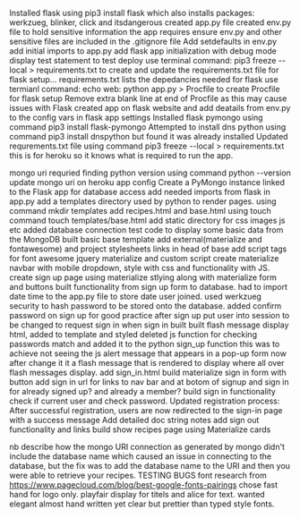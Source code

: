 Installed flask using pip3 install flask which also installs packages: werkzueg, blinker, click and itsdangerous 
created app.py file 
created env.py file to hold sensitive information the app requires 
ensure env.py and other sensitive files are included in the .gitignore file 
Add setdefaults in env.py 
add initial imports to app.py 
add flask app initialization with debug mode display test statement to test deploy 
use terminal command: pip3 freeze --local > requirements.txt to create and update the requirements.txt file for flask setup... requirements.txt lists the depedancies needed for flask
 use termianl command: echo web: python app.py > Procfile to create Procfile for flask setup 
 Remove extra blank line at end of Procfile as this may cause issues with Flask 
 created app on flask website and add deatails from env.py to the config vars in flask app settings
 Installed flask pymongo using command pip3 install flask-pymongo
Attempted to install dns python using command pip3 install dnspython but found it was already installed
Updated requrements.txt file using command  pip3 freeze --local > requirements.txt this is for heroku so it knows what is required to run the app.

mongo uri requried finding python version using command python --version 
update mongo uri on heroku app config
Create a PyMongo instance linked to the Flask app for database access
add needed imports from flask in app.py 
add a templates directory used by python to render pages. using command mkdir templates
add recipes.html and base.html using touch command  touch templates/base.html
add static directory for css images js etc
added database connection test code to display some basic data from the MongoDB
built basic base template
add external(materialize and fontawesome) and project stylesheets links in head of base 
add script tags for font awesome jquery materialize and custom script
create materialize navbar with mobile dropdown, style with css and functionality with JS. 
create sign up page using materialize stlying along with materialize form and buttons
built functionality from sign up form to database. had to import date time to the app.py file to store date user joined.
used werkzueg security to hash password to be stored onto the database.
added confirm password on sign up for good practice 
after sign up put user into session to be changed to request sign in when sign in built
built flash message display html, added to template and styled
deleted js function for checking passwords match and added it to the python sign_up function this was to achieve not seeing  the js alert message that appears in a pop-up form now after change it it a flash message that is rendered to display where all over flash messages display.
add sign_in.html build materialize sign in form with button
add sign in url for links to nav bar and at botom of signup and sign in for already signed up? and already a member?
build sign in functionality check if current user and check password.
Updated registration process: After successful registration, users are now redirected to the sign-in page with a success message
Add detailed doc string notes
add sign out functionality and links
build show recipes page using Materialize cards


nb
describe how the mongo URI connection as generated by mongo didn't include the database name which caused an issue in connecting to the database, but the fix was to add the database name to the URI and then you were able to retrieve your recipes. TESTING BUGS
font research from https://www.pagecloud.com/blog/best-google-fonts-pairings chose fast hand for logo only. playfair display for titels and alice for text. wanted elegant almost hand written yet clear but prettier than typed style fonts.